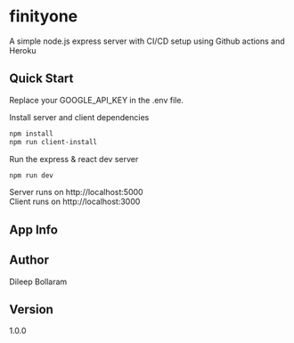 # finityone
A simple node.js express server with CI/CD setup using Github actions and Heroku

## Quick Start
Replace your GOOGLE_API_KEY in the .env file.


Install server and client dependencies 
```bash
npm install
npm run client-install
```
Run the express & react dev server
```bash
npm run dev
```
Server runs on http://localhost:5000 <br/>
Client runs on http://localhost:3000

## App Info
## Author
Dileep Bollaram

## Version
1.0.0
